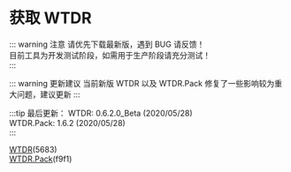 # 获取 WTDR

::: warning 注意
请优先下载最新版，遇到 BUG 请反馈！     
目前工具为开发测试阶段，如需用于生产阶段请充分测试！    
:::

::: warning 更新建议
当前新版 WTDR 以及 WTDR.Pack 修复了一些影响较为重大问题，建议更新
:::

:::tip 最后更新：
WTDR: 0.6.2.0_Beta (2020/05/28)     
WTDR.Pack: 1.6.2 (2020/05/28)     
:::

[WTDR](https://0c0.lanzous.com/b0ejge1ej)(5683)    
[WTDR.Pack](https://0c0.lanzous.com/b0ejge1gb)(f9f1)